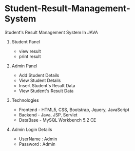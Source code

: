 # Student-Result-Management-System

Student's Result Management System In JAVA 

1. Student Panel
   - view result
   - print result
  
3. Admin Panel
   - Add Student Details
   - View Student Details
   - Insert Student's Result Data
   - View Student's Result Data

4. Technologies
   - Frontend - HTML5, CSS, Bootstrap, Jquery, JavaScript
   - Backend - Java, JSP, Servlet
   - DataBase - MySQL Workbench 5.2 CE

5. Admin Login Details
     - UserName : Admin
     - Password : Admin
